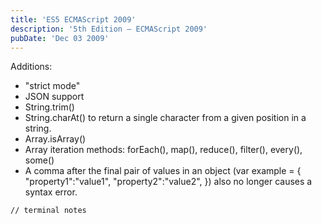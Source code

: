 ```yaml
---
title: 'ES5 ECMAScript 2009'
description: '5th Edition – ECMAScript 2009'
pubDate: 'Dec 03 2009'
---
```


Additions:
- "strict mode"
- JSON support
- String.trim()
- String.charAt() to return a single character from a given position in a string.
- Array.isArray()
- Array iteration methods: forEach(), map(), reduce(), filter(), every(), some()
- A comma after the final pair of values in an object (var example = { "property1":"value1", "property2":"value2", }) also no longer causes a syntax error.

```bash
// terminal notes
```
